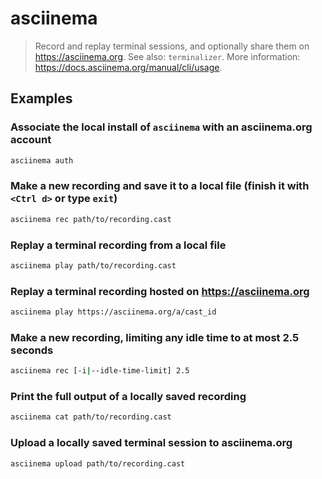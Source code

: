 # asciinema

> Record and replay terminal sessions, and optionally share them on <https://asciinema.org>. See also: `terminalizer`. More information: <https://docs.asciinema.org/manual/cli/usage>.

## Examples

### Associate the local install of `asciinema` with an asciinema.org account

```bash
asciinema auth
```

### Make a new recording and save it to a local file (finish it with `<Ctrl d>` or type `exit`)

```bash
asciinema rec path/to/recording.cast
```

### Replay a terminal recording from a local file

```bash
asciinema play path/to/recording.cast
```

### Replay a terminal recording hosted on <https://asciinema.org>

```bash
asciinema play https://asciinema.org/a/cast_id
```

### Make a new recording, limiting any idle time to at most 2.5 seconds

```bash
asciinema rec [-i|--idle-time-limit] 2.5
```

### Print the full output of a locally saved recording

```bash
asciinema cat path/to/recording.cast
```

### Upload a locally saved terminal session to asciinema.org

```bash
asciinema upload path/to/recording.cast
```
